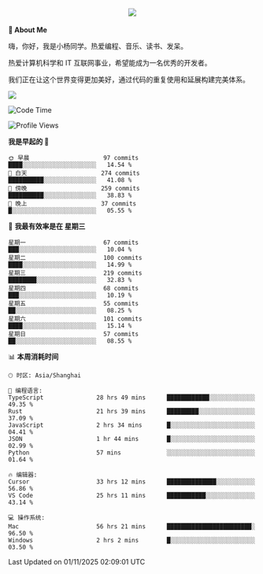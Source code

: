 
<h1 align="center">
	<a href="https://anify.cn/">
		<img src="https://readme-typing-svg.herokuapp.com/?lines=小🐑同学祝您今天愉快!;无期并非终点,而是重新定义起点的契机!&center=true&size=27&width=495">
	</a>
</h1>


**🤺 About Me**

嗨，你好，我是小杨同学。热爱编程、音乐、读书、发呆。

热爱计算机科学和 IT 互联网事业，希望能成为一名优秀的开发者。

我们正在让这个世界变得更加美好，通过代码的重复使用和延展构建完美体系。

<!-- https://github.com/anuraghazra/github-readme-stats -->
<img align="center" src="https://github-readme-stats.vercel.app/api/wakatime?username=wuqi&theme=transparent&hide_border=true&layout=compact&langs_count=220" />


<!--START_SECTION:waka-->
![Code Time](http://img.shields.io/badge/Code%20Time-4%2C504%20hrs-blue)

![Profile Views](http://img.shields.io/badge/%E4%B8%AA%E4%BA%BA%E8%B5%84%E6%96%99%E8%A7%82%E7%9C%8B%E6%AC%A1%E6%95%B0-6-blue)

**我是早起的 🐤** 

```text
🌞 早晨                     97 commits          ████░░░░░░░░░░░░░░░░░░░░░   14.54 % 
🌆 白天                     274 commits         ██████████░░░░░░░░░░░░░░░   41.08 % 
🌃 傍晚                     259 commits         ██████████░░░░░░░░░░░░░░░   38.83 % 
🌙 晚上                     37 commits          █░░░░░░░░░░░░░░░░░░░░░░░░   05.55 % 
```
📅 **我最有效率是在 星期三** 

```text
星期一                      67 commits          ███░░░░░░░░░░░░░░░░░░░░░░   10.04 % 
星期二                      100 commits         ████░░░░░░░░░░░░░░░░░░░░░   14.99 % 
星期三                      219 commits         ████████░░░░░░░░░░░░░░░░░   32.83 % 
星期四                      68 commits          ███░░░░░░░░░░░░░░░░░░░░░░   10.19 % 
星期五                      55 commits          ██░░░░░░░░░░░░░░░░░░░░░░░   08.25 % 
星期六                      101 commits         ████░░░░░░░░░░░░░░░░░░░░░   15.14 % 
星期日                      57 commits          ██░░░░░░░░░░░░░░░░░░░░░░░   08.55 % 
```


📊 **本周消耗时间** 

```text
🕑︎ 时区: Asia/Shanghai

💬 编程语言: 
TypeScript               28 hrs 49 mins      ████████████░░░░░░░░░░░░░   49.35 % 
Rust                     21 hrs 39 mins      █████████░░░░░░░░░░░░░░░░   37.09 % 
JavaScript               2 hrs 34 mins       █░░░░░░░░░░░░░░░░░░░░░░░░   04.41 % 
JSON                     1 hr 44 mins        █░░░░░░░░░░░░░░░░░░░░░░░░   02.99 % 
Python                   57 mins             ░░░░░░░░░░░░░░░░░░░░░░░░░   01.64 % 

🔥 编辑器: 
Cursor                   33 hrs 12 mins      ██████████████░░░░░░░░░░░   56.86 % 
VS Code                  25 hrs 11 mins      ███████████░░░░░░░░░░░░░░   43.14 % 

💻 操作系统: 
Mac                      56 hrs 21 mins      ████████████████████████░   96.50 % 
Windows                  2 hrs 2 mins        █░░░░░░░░░░░░░░░░░░░░░░░░   03.50 % 
```


 Last Updated on 01/11/2025 02:09:01 UTC
<!--END_SECTION:waka-->



<!--
**wuqi-y/wuqi-y** is a ✨ _special_ ✨ repository because its `README.md` (this file) appears on your GitHub profile.

Here are some ideas to get you started:

- 🔭 I’m currently working on ...
- 🌱 I’m currently learning ...
- 👯 I’m looking to collaborate on ...
- 🤔 I’m looking for help with ...
- 💬 Ask me about ...
- 📫 How to reach me: ...
- 😄 Pronouns: ...
- ⚡ Fun fact: ...
-->
